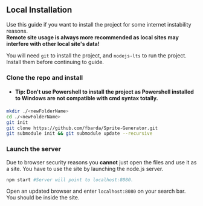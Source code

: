 ## Local Installation
Use this guide if you want to install the project for some internet instability reasons.  
**Remote site usage is always more recommended as local sites may interfere with other local site's data!**


You will need `git` to install the project, and `nodejs-lts` to run the project. Install them before continuing to guide.

### Clone the repo and install
* #### Tip: Don't use Powershell to install the project as Powershell installed to Windows are not compatible with cmd syntax totally.
```sh
mkdir ./<newFolderName>
cd ./<newFolderName>
git init
git clone https://github.com/fbarda/Sprite-Generator.git
git submodule init && git submodule update --recursive
```

### Launch the server
Due to browser security reasons you **cannot** just open the files and use it as a site.
You have to use the site by launching the node.js server.

```sh
npm start #Server will point to localhost:8080.
```
Open an updated browser and enter `localhost:8080` on your search bar.
You should be inside the site.